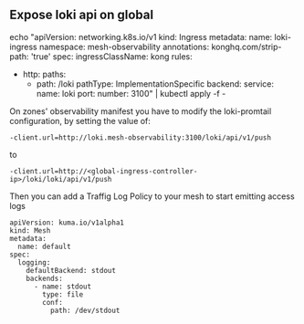 ## Expose loki api on global

echo "apiVersion: networking.k8s.io/v1
kind: Ingress
metadata:
  name: loki-ingress
  namespace: mesh-observability
  annotations:
    konghq.com/strip-path: 'true'
spec:
  ingressClassName: kong
  rules:
  - http:
      paths:
      - path: /loki
        pathType: ImplementationSpecific
        backend:
          service:
            name: loki
            port: 
              number: 3100" | kubectl apply -f -


On zones' observability manifest you have to modify the loki-promtail configuration, by setting the value of: 
```
-client.url=http://loki.mesh-observability:3100/loki/api/v1/push 
````
to 
```
-client.url=http://<global-ingress-controller-ip>/loki/loki/api/v1/push
```

Then you can add a Traffig Log Policy to your mesh to start emitting access logs

```
apiVersion: kuma.io/v1alpha1
kind: Mesh
metadata:
  name: default
spec:
  logging:
    defaultBackend: stdout
    backends:
      - name: stdout
        type: file
        conf:
          path: /dev/stdout
```